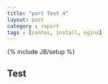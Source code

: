 ```yaml
---
title: "port Test 4"
layout: post
category : report
tags : [centos, install, nginx]
---
```

{% include JB/setup %}

Test
--------------



